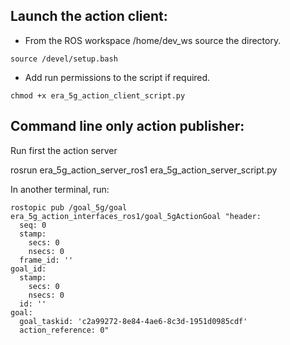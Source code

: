 ## Launch the action client:

* From the ROS workspace /home/dev_ws source the directory.

```shell
source /devel/setup.bash
```

* Add run permissions to the script if required.

```shell
chmod +x era_5g_action_client_script.py 
```

## Command line only action publisher:

Run first the action server 

rosrun era_5g_action_server_ros1 era_5g_action_server_script.py 

In another terminal, run:

```shell
rostopic pub /goal_5g/goal era_5g_action_interfaces_ros1/goal_5gActionGoal "header:
  seq: 0
  stamp:
    secs: 0
    nsecs: 0
  frame_id: ''
goal_id:
  stamp:
    secs: 0
    nsecs: 0
  id: ''
goal:
  goal_taskid: 'c2a99272-8e84-4ae6-8c3d-1951d0985cdf'
  action_reference: 0" 
```

